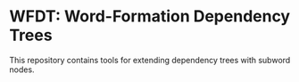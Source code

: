 # WFDT: Word-Formation Dependency Trees

This repository contains tools for extending dependency trees with subword nodes.